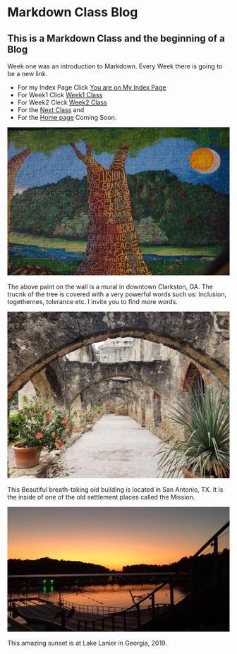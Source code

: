 # Markdown Class Blog
## This is a Markdown Class and the beginning of a Blog

Week one was an introduction to Markdown. Every Week there is going to be a new link.

* For my Index Page Click [You are on My Index Page](./index.md)
* For Week1 Click [Week1 Class](./week1.md)
* For Week2 Cleck [Week2 Class](./week2.md) 
* For the [Next Class](./week3.md) and
* For the [Home page](./home.md) Coming Soon.


<img src="img/inclusion.jpg" width="760">

The above paint on the wall is a mural in downtown Clarkston, GA. The trucnk of the tree is covered with a very powerful words such us: Inclusion, togethernes, tolerance etc. I invite you to find more words.


<img src="img/sat_arc.JPG" width="760">

This Beautiful breath-taking old building is located in San Antonio, TX.  It is the inside of one of the old settlement places called the Mission.

![](img/lake_lanier.JPG)

This amazing sunset is at Lake Lanier in Georgia, 2019.
